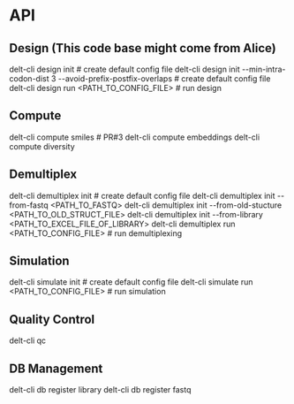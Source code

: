 # API

## Design (This code base might come from Alice)
delt-cli design init  # create default config file 
delt-cli design init  --min-intra-codon-dist 3 --avoid-prefix-postfix-overlaps # create default config file
delt-cli design run <PATH_TO_CONFIG_FILE>  # run design

## Compute
delt-cli compute smiles  # PR#3
delt-cli compute embeddings
delt-cli compute diversity

## Demultiplex
delt-cli demultiplex init  # create default config file
delt-cli demultiplex init --from-fastq <PATH_TO_FASTQ>
delt-cli demultiplex init --from-old-stucture <PATH_TO_OLD_STRUCT_FILE>
delt-cli demultiplex init --from-library <PATH_TO_EXCEL_FILE_OF_LIBRARY>
delt-cli demultiplex run <PATH_TO_CONFIG_FILE>  # run demultiplexing

## Simulation
delt-cli simulate init  # create default config file
delt-cli simulate run <PATH_TO_CONFIG_FILE>  # run simulation

## Quality Control
delt-cli qc 

## DB Management
delt-cli db register library 
delt-cli db register fastq